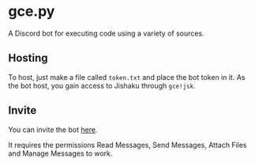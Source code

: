 # gce.py

A Discord bot for executing code using a variety of sources.

## Hosting

To host, just make a file called `token.txt` and place the bot token in it. As the bot host, you gain access to Jishaku through `gce!jsk`.

## Invite

You can invite the bot [here](https://discord.com/api/oauth2/authorize?client_id=709333181983096834&permissions=0&scope=bot).

It requires the permissions Read Messages, Send Messages, Attach Files and Manage Messages to work.
